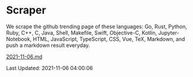 # Scraper

We scrape the github trending page of these languages: Go, Rust, Python, Ruby, C++, C, Java, Shell, Makefile, Swift, Objective-C, Kotlin, Jupyter-Notebook, HTML, JavaScript, TypeScript, CSS, Vue, TeX, Markdown, and push a markdown result everyday.

[2021-11-06.md](https://github.com/yangwenmai/github-trending-backup/blob/master/2021-11-06.md)

Last Updated: 2021-11-06 04:00:06
